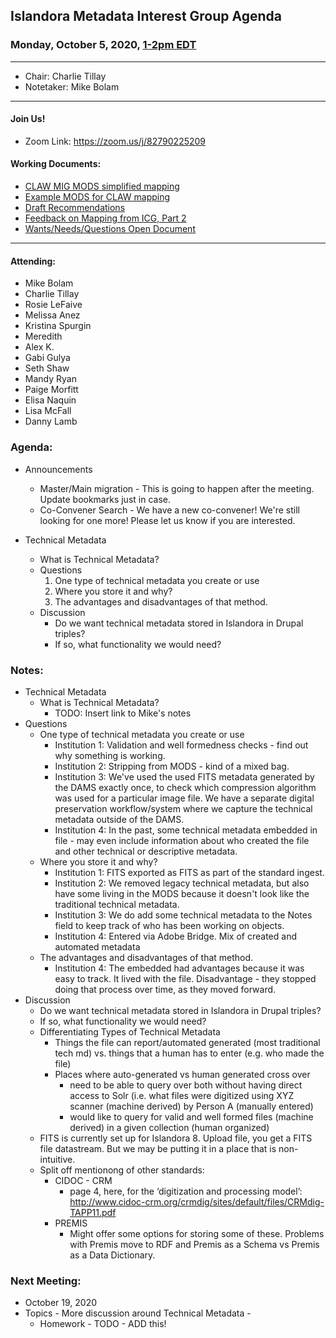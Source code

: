 ## Islandora Metadata Interest Group Agenda
### Monday, October 5, 2020, [1-2pm EDT](http://www.thetimezoneconverter.com/?t=1%20pm&tz=Toronto&)

---
* Chair: Charlie Tillay
* Notetaker: Mike Bolam

---

#### Join Us!
* Zoom Link: https://zoom.us/j/82790225209

#### Working Documents:
* [CLAW MIG MODS simplified mapping](https://docs.google.com/spreadsheets/d/18u2qFJ014IIxlVpM3JXfDEFccwBZcoFsjbBGpvL0jJI/edit#gid=0)
* [Example MODS for CLAW mapping](https://docs.google.com/spreadsheets/d/1C2Xie7HUDSgRT5v4ldoJvlNdoXz2GHAPvL3PE3TOKW8/edit#gid=1829081124)
* [Draft Recommendations](https://docs.google.com/document/d/15qSO9YcALtYSqd6CUuGx0t8FwUJ5pPwVPz0PA5rU898/edit#heading=h.f9r6knw0rjvu)
* [Feedback on Mapping from ICG, Part 2](https://docs.google.com/document/d/11OpqMMCXM1TFXgsr4yyTQ_cH9DabnD31p7JnuTRQl28/edit?invite=CMWvruEI&ts=5e66437f)
* [Wants/Needs/Questions Open Document](https://docs.google.com/document/d/12Kpb6826TNPzzMuyPS0sESa9TLnmljQmeioWbaPeEdA/edit)

---

#### Attending:
* Mike Bolam
* Charlie Tillay
* Rosie LeFaive
* Melissa Anez
* Kristina Spurgin
* Meredith
* Alex K.
* Gabi Gulya
* Seth Shaw
* Mandy Ryan
* Paige Morfitt
* Elisa Naquin
* Lisa McFall
* Danny Lamb

### Agenda:
* Announcements
  * Master/Main migration - This is going to happen after the meeting. Update bookmarks just in case.
  * Co-Convener Search - We have a new co-convener! We're still looking for one more! Please let us know if you are interested.
  
* Technical Metadata 
  * What is Technical Metadata?
  * Questions
    1. One type of technical metadata you create or use
    1. Where you store it and why?
    1. The advantages and disadvantages of that method.
  * Discussion
    * Do we want technical metadata stored in Islandora in Drupal triples? 
    * If so, what functionality we would need?
  
### Notes:

* Technical Metadata
  * What is Technical Metadata?
    * TODO: Insert link to Mike's notes 
 * Questions
   * One type of technical metadata you create or use
     * Institution 1: Validation and well formedness checks - find out why something is working.
     * Institution 2: Stripping from MODS - kind of a mixed bag.
     * Institution 3: We've used the used FITS metadata generated by the DAMS exactly once, to check which compression algorithm was used for a particular image file. We have a separate digital preservation workflow/system where we capture the technical metadata outside of the DAMS.
     * Institution 4: In the past, some technical metadata embedded in file - may even include information about who created the file and other technical or descriptive metadata. 
   * Where you store it and why?
     * Institution 1: FITS exported as FITS as part of the standard ingest.
     * Institution 2: We removed legacy technical metadata, but also have some living in the MODS because it doesn't look like the traditional technical metadata.
     * Institution 3: We do add some technical metadata to the Notes field to keep track of who has been working on objects.
     * Institution 4: Entered via Adobe Bridge. Mix of created and automated metadata
   * The advantages and disadvantages of that method.
     * Institution 4: The embedded had advantages because it was easy to track. It lived with the file. Disadvantage - they stopped doing that process over time, as they moved forward.
 * Discussion
   * Do we want technical metadata stored in Islandora in Drupal triples? 
   * If so, what functionality we would need?
   * Differentiating Types of Technical Metadata
     * Things the file can report/automated generated (most traditional tech md) vs. things that a human has to enter (e.g. who made the file)
     * Places where auto-generated vs human generated cross over
       * need to be able to query over both without having direct access to Solr (i.e. what files were digitized using XYZ scanner (machine derived) by Person A (manually entered)
       * would like to query for valid and well formed files (machine derived) in a given collection (human organized)
   * FITS is currently set up for Islandora 8. Upload file, you get a FITS file datastream. But we may be putting it in a place that is non-intuitive.
   * Split off mentionong of other standards:
     * CIDOC - CRM
       * page 4, here, for the ‘digitization and processing model’: http://www.cidoc-crm.org/crmdig/sites/default/files/CRMdig-TAPP11.pdf
     * PREMIS 
       * Might offer some options for storing some of these. Problems with Premis move to RDF and Premis as a Schema vs Premis as a Data Dictionary.

### Next Meeting:
* October 19, 2020
* Topics - More discussion around Technical Metadata - 
  * Homework - TODO - ADD this!
